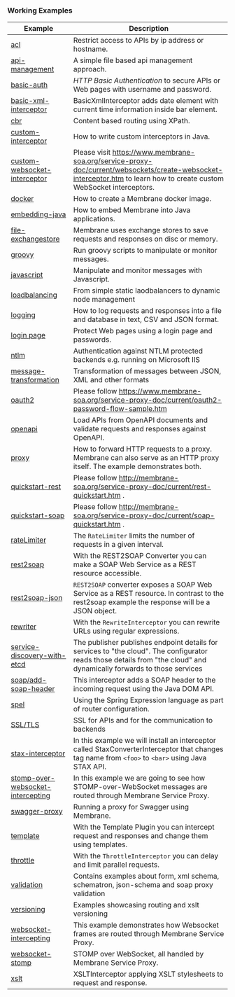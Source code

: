 ### Working Examples

| Example                                                                                                                                            | Description                                                                                                                                                            |
|----------------------------------------------------------------------------------------------------------------------------------------------------|------------------------------------------------------------------------------------------------------------------------------------------------------------------------|
| [acl](https://github.com/membrane/service-proxy/tree/master/distribution/examples/acl)                                                             | Restrict access to APIs by ip address or hostname.                                                                                                                     |
| [api-management](https://github.com/membrane/service-proxy/tree/master/distribution/examples/api-management)                                       | A simple file based api management approach.                                                                                                                           |
| [basic-auth](https://github.com/membrane/service-proxy/tree/master/distribution/examples/basic-auth)                                               | _HTTP Basic Authentication_ to secure APIs or Web pages with username and password.                                                                                    |
| [basic-xml-interceptor](https://github.com/membrane/service-proxy/tree/master/distribution/examples/basic-xml-interceptor)                         | BasicXmlInterceptor adds date element with current time information inside bar element.                                                                                |
| [cbr](https://github.com/membrane/service-proxy/tree/master/distribution/examples/cbr)                                                             | Content based routing using XPath.                                                                                                                                     |
| [custom-interceptor](https://github.com/membrane/service-proxy/tree/master/distribution/examples/custom-interceptor)                               | How to write custom interceptors in Java.                                                                                                                              |
| [custom-websocket-interceptor](https://github.com/membrane/service-proxy/tree/master/distribution/examples/custom-websocket-interceptor)           | Please visit https://www.membrane-soa.org/service-proxy-doc/current/websockets/create-websocket-interceptor.htm to learn how to create custom WebSocket interceptors.  |
| [docker](https://github.com/membrane/service-proxy/tree/master/distribution/examples/docker)                                                       | How to create a Membrane docker image.                                                                                                                                 |
| [embedding-java](https://github.com/membrane/service-proxy/tree/master/distribution/examples/embedding-java)                                       | How to embed Membrane into Java applications.                                                                                                                          |
| [file-exchangestore](https://github.com/membrane/service-proxy/tree/master/distribution/examples/file-exchangestore)                               | Membrane uses exchange stores to save requests and responses on disc or memory.                                                                                        |
| [groovy](https://github.com/membrane/service-proxy/tree/master/distribution/examples/groovy)                                                       | Run groovy scripts to manipulate or monitor messages.                                                                                                                  |
| [javascript](https://github.com/membrane/service-proxy/tree/master/distribution/examples/javascript)                                               | Manipulate and monitor messages with Javascript.                                                                                                                       |
| [loadbalancing](loadbalancing)                                                                                                                     | From simple static laodbalancers to dynamic node management                                                                                                            |
| [logging](https://github.com/membrane/service-proxy/tree/master/distribution/examples/logging)                                                     | How to log requests and responses into a file and database in text, CSV and JSON format.                                                                               |
| [login page](https://github.com/membrane/service-proxy/tree/master/distribution/examples/login)                                                    | Protect Web pages using a login page and passwords.                                                                                                                    |
| [ntlm](https://github.com/membrane/service-proxy/tree/master/distribution/examples/ntlm)                                                           | Authentication against NTLM protected backends e.g. running on Microsoft IIS                                                                                           |
| [message-transformation](message-transformation)                                                                                                   | Transformation of messages between JSON, XML and other formats                                                                                                         |
| [oauth2](https://github.com/membrane/service-proxy/tree/master/distribution/examples/oauth2)                                                       | Please follow https://www.membrane-soa.org/service-proxy-doc/current/oauth2-password-flow-sample.htm                                                                   |
| [openapi](openapi)                                                                                                                                 | Load APIs from OpenAPI documents and validate requests and responses against OpenAPI.                                                                                  |
| [proxy](https://github.com/membrane/service-proxy/tree/master/distribution/examples/proxy)                                                         | How to forward HTTP requests to a proxy. Membrane can also serve as an HTTP proxy itself. The example demonstrates both.                                               |
| [quickstart-rest](https://github.com/membrane/service-proxy/tree/master/distribution/examples/quickstart-rest)                                     | Please follow http://membrane-soa.org/service-proxy-doc/current/rest-quickstart.htm .                                                                                  |
| [quickstart-soap](https://github.com/membrane/service-proxy/tree/master/distribution/examples/quickstart-soap)                                     | Please follow http://membrane-soa.org/service-proxy-doc/current/soap-quickstart.htm .                                                                                  |
| [rateLimiter](https://github.com/membrane/service-proxy/tree/master/distribution/examples/rateLimiter)                                             | The `RateLimiter` limits the number of requests in a given interval.                                                                                                   |
| [rest2soap](https://github.com/membrane/service-proxy/tree/master/distribution/examples/rest2soap)                                                 | With the REST2SOAP Converter you can make a SOAP Web Service as a REST resource accessible.                                                                            |
| [rest2soap-json](https://github.com/membrane/service-proxy/tree/master/distribution/examples/rest2soap-json)                                       | `REST2SOAP` converter exposes a SOAP Web Service as a REST resource. In contrast to the rest2soap example the response will be a JSON object.                          |
| [rewriter](https://github.com/membrane/service-proxy/tree/master/distribution/examples/rewriter)                                                   | With the `RewriteInterceptor` you can rewrite URLs using regular expressions.                                                                                          |
| [service-discovery-with-etcd](https://github.com/membrane/service-proxy/tree/master/distribution/examples/service-discovery-with-etcd)             | The publisher publishes endpoint details for services to "the cloud". The configurator reads those details from "the cloud" and dynamically forwards to those services |
| [soap/add-soap-header](https://github.com/membrane/service-proxy/tree/master/distribution/examples/soap/add-soap-header)                           | This interceptor adds a SOAP header to the incoming request using the Java DOM API.                                                                                    |
| [spel](https://github.com/membrane/service-proxy/tree/master/distribution/examples/spel)                                                           | Using the Spring Expression language as part of router configuration.                                                                                                  |
| [SSL/TLS](ssl)                                                                                                                                     | SSL for APIs and for the communication to backends                                                                                                                     |
| [stax-interceptor](https://github.com/membrane/service-proxy/tree/master/distribution/examples/stax-interceptor)                                   | In this example we will install an interceptor called StaxConverterInterceptor that changes tag name from `<foo>` to `<bar>` using Java STAX API.                      |
| [stomp-over-websocket-intercepting](https://github.com/membrane/service-proxy/tree/master/distribution/examples/stomp-over-websocket-intercepting) | In this example we are going to see how STOMP-over-WebSocket messages are routed through Membrane Service Proxy.                                                       |
| [swagger-proxy](https://github.com/membrane/service-proxy/tree/master/distribution/examples/swagger-proxy)                                         | Running a proxy for Swagger using Membrane.                                                                                                                            |
| [template](https://github.com/membrane/service-proxy/tree/master/distribution/examples/template)                                                   | With the Template Plugin you can intercept request and responses and change them using templates.                                                                      |
| [throttle](https://github.com/membrane/service-proxy/tree/master/distribution/examples/throttle)                                                   | With the `ThrottleInterceptor` you can delay and limit parallel requests.                                                                                              |
| [validation](https://github.com/membrane/service-proxy/tree/master/distribution/examples/validation)                                               | Contains examples about form, xml schema, schematron, json-schema and soap proxy validation                                                                            |
| [versioning](https://github.com/membrane/service-proxy/tree/master/distribution/examples/versioning)                                               | Examples showcasing routing and xslt versioning                                                                                                                        |
| [websocket-intercepting](https://github.com/membrane/service-proxy/tree/master/distribution/examples/websocket-intercepting)                       | This example demonstrates how Websocket frames are routed through Membrane Service Proxy.                                                                              |
| [websocket-stomp](https://github.com/membrane/service-proxy/tree/master/distribution/examples/websocket-stomp)                                     | STOMP over WebSocket, all handled by Membrane Service Proxy.                                                                                                           |
| [xslt](https://github.com/membrane/service-proxy/tree/master/distribution/examples/xslt)                                                           | XSLTInterceptor applying XSLT stylesheets to request and response.                                                                                                     |
